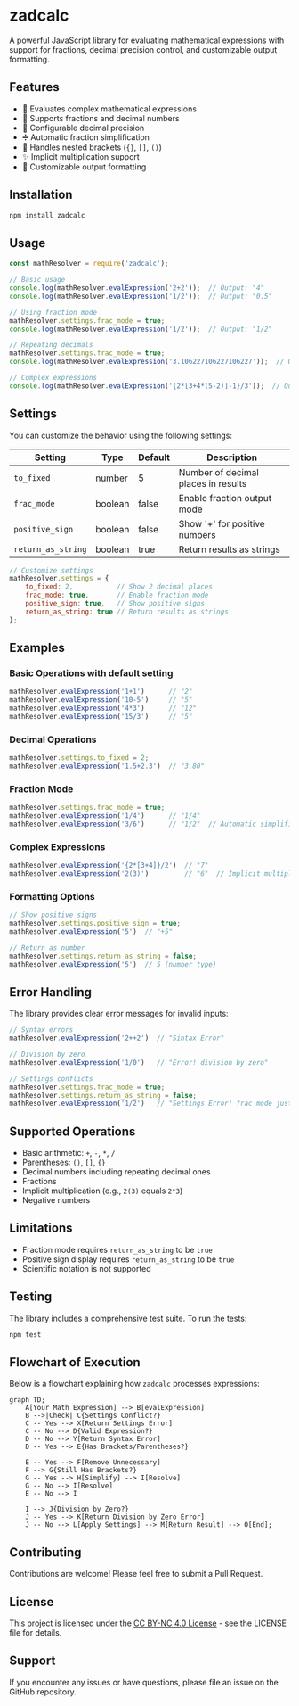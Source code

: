 # zadcalc

A powerful JavaScript library for evaluating mathematical expressions with support for fractions, decimal precision control, and customizable output formatting.

## Features

- 🧮 Evaluates complex mathematical expressions
- 🔢 Supports fractions and decimal numbers
- 📏 Configurable decimal precision
- ➗ Automatic fraction simplification
- 🎯 Handles nested brackets (`{}`, `[]`, `()`)
- ✨ Implicit multiplication support
- 🎨 Customizable output formatting

## Installation

```bash
npm install zadcalc
```

## Usage

```javascript
const mathResolver = require('zadcalc');

// Basic usage
console.log(mathResolver.evalExpression('2+2'));  // Output: "4"
console.log(mathResolver.evalExpression('1/2'));  // Output: "0.5"

// Using fraction mode
mathResolver.settings.frac_mode = true;
console.log(mathResolver.evalExpression('1/2'));  // Output: "1/2"

// Repeating decimals
mathResolver.settings.frac_mode = true;
console.log(mathResolver.evalExpression('3.106227106227106227'));  // Output: "848/273"

// Complex expressions
console.log(mathResolver.evalExpression('{2*[3+4*(5-2)]-1}/3'));  // Output: "9.66667"
```

## Settings

You can customize the behavior using the following settings:

| Setting | Type | Default | Description |
|---------|------|---------|-------------|
| `to_fixed` | number | 5 | Number of decimal places in results |
| `frac_mode` | boolean | false | Enable fraction output mode |
| `positive_sign` | boolean | false | Show '+' for positive numbers |
| `return_as_string` | boolean | true | Return results as strings |

```javascript
// Customize settings
mathResolver.settings = {
    to_fixed: 2,           // Show 2 decimal places
    frac_mode: true,       // Enable fraction mode
    positive_sign: true,   // Show positive signs
    return_as_string: true // Return results as strings
};
```

## Examples

### Basic Operations with default setting
```javascript
mathResolver.evalExpression('1+1')      // "2"
mathResolver.evalExpression('10-5')     // "5"
mathResolver.evalExpression('4*3')      // "12"
mathResolver.evalExpression('15/3')     // "5"
```

### Decimal Operations
```javascript
mathResolver.settings.to_fixed = 2;
mathResolver.evalExpression('1.5+2.3')  // "3.80"
```

### Fraction Mode
```javascript
mathResolver.settings.frac_mode = true;
mathResolver.evalExpression('1/4')      // "1/4"
mathResolver.evalExpression('3/6')      // "1/2"  // Automatic simplification
```

### Complex Expressions
```javascript
mathResolver.evalExpression('{2*[3+4]}/2')  // "7"
mathResolver.evalExpression('2(3)')         // "6"  // Implicit multiplication
```

### Formatting Options
```javascript
// Show positive signs
mathResolver.settings.positive_sign = true;
mathResolver.evalExpression('5')  // "+5"

// Return as number
mathResolver.settings.return_as_string = false;
mathResolver.evalExpression('5')  // 5 (number type)
```

## Error Handling

The library provides clear error messages for invalid inputs:

```javascript
// Syntax errors
mathResolver.evalExpression('2++2')  // "Sintax Error"

// Division by zero
mathResolver.evalExpression('1/0')   // "Error! division by zero"

// Settings conflicts
mathResolver.settings.frac_mode = true;
mathResolver.settings.return_as_string = false;
mathResolver.evalExpression('1/2')   // "Settings Error! frac mode just work when return_as_string is true"
```

## Supported Operations

- Basic arithmetic: `+`, `-`, `*`, `/`
- Parentheses: `()`, `[]`, `{}`
- Decimal numbers including repeating decimal ones
- Fractions
- Implicit multiplication (e.g., `2(3)` equals `2*3`)
- Negative numbers

## Limitations

- Fraction mode requires `return_as_string` to be `true`
- Positive sign display requires `return_as_string` to be `true`
- Scientific notation is not supported

## Testing

The library includes a comprehensive test suite. To run the tests:

```bash
npm test
```
## Flowchart of Execution

Below is a flowchart explaining how `zadcalc` processes expressions:


```mermaid
graph TD;
    A[Your Math Expression] --> B[evalExpression]
    B -->|Check| C{Settings Conflict?}
    C -- Yes --> X[Return Settings Error]
    C -- No --> D{Valid Expression?}
    D -- No --> Y[Return Syntax Error]
    D -- Yes --> E{Has Brackets/Parentheses?}

    E -- Yes --> F[Remove Unnecessary]
    F --> G{Still Has Brackets?}
    G -- Yes --> H[Simplify] --> I[Resolve]
    G -- No --> I[Resolve]
    E -- No --> I

    I --> J{Division by Zero?}
    J -- Yes --> K[Return Division by Zero Error]
    J -- No --> L[Apply Settings] --> M[Return Result] --> O[End];
```


## Contributing

Contributions are welcome! Please feel free to submit a Pull Request.

## License

This project is licensed under the [CC BY-NC 4.0 License](https://creativecommons.org/licenses/by-nc/4.0/) - see the LICENSE file for details.

## Support

If you encounter any issues or have questions, please file an issue on the GitHub repository.